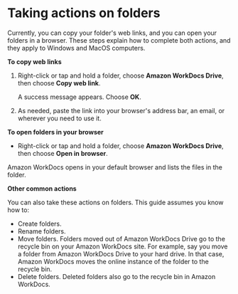 # Taking actions on folders<a name="folder-actions"></a>

Currently, you can copy your folder's web links, and you can open your folders in a browser\. These steps explain how to complete both actions, and they apply to Windows and MacOS computers\.

**To copy web links**

1. Right\-click or tap and hold a folder, choose **Amazon WorkDocs Drive**, then choose **Copy web link**\.

   A success message appears\. Choose **OK**\.

1. As needed, paste the link into your browser's address bar, an email, or wherever you need to use it\.

**To open folders in your browser**
+ Right\-click or tap and hold a folder, choose **Amazon WorkDocs Drive**, then choose **Open in browser**\.

Amazon WorkDocs opens in your default browser and lists the files in the folder\.

**Other common actions**

You can also take these actions on folders\. This guide assumes you know how to:
+ Create folders\.
+ Rename folders\.
+ Move folders\. Folders moved out of Amazon WorkDocs Drive go to the recycle bin on your Amazon WorkDocs site\. For example, say you move a folder from Amazon WorkDocs Drive to your hard drive\. In that case, Amazon WorkDocs moves the online instance of the folder to the recycle bin\.
+ Delete folders\. Deleted folders also go to the recycle bin in Amazon WorkDocs\.